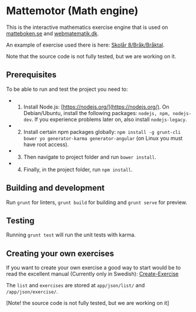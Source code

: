 # Mattemotor (Math engine)

This is the interactive mathematics exercise engine that is used on [matteboken.se](http://matteboken.se/) and [webmatematik.dk](http://webmatematik.dk).

An example of exercise used there is here: [Skolår 8/Bråk/Bråktal](http://www.matteboken.se/lektioner/skolar-8/brak/braktal/uppgifter#/exercises/10993/11058).

Note that the source code is not fully tested, but we are working on it.

## Prerequisites

To be able to run and test the project you need to:

* 1) Install Node.js: [https://nodejs.org/](https://nodejs.org/).
On Debian/Ubuntu, install the following packages: `nodejs, npm, nodejs-dev`. If you experience problems later on, also install `nodejs-legacy`.

* 2) Install certain npm packages globally: `npm install -g grunt-cli bower yo generator-karma generator-angular` (on Linux you must have root access).

* 3) Then navigate to project folder and run `bower install`.

* 4) Finally, in the project folder, run `npm install`.

## Building and development

Run `grunt` for linters, `grunt build` for building and `grunt serve` for preview.

## Testing

Running `grunt test` will run the unit tests with karma.

##  Creating your own exercises

If you want to create your own exercise a good way to start would be to read the excellent manual (Currently only in Swedish): [Create-Exercise](Create-Exercise.md)

The `list` and `exercises` are stored at `app/json/list/` and `/app/json/exercise/`.

[Note! the source code is not fully tested, but we are working on it]
